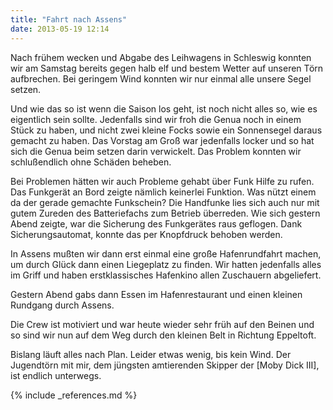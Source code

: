 ```yaml
---
title: "Fahrt nach Assens"
date: 2013-05-19 12:14 
---
```

Nach frühem wecken und Abgabe des Leihwagens in Schleswig konnten wir am Samstag bereits gegen halb elf und bestem Wetter auf unseren Törn aufbrechen. Bei geringem Wind konnten wir nur einmal alle unsere Segel setzen.

Und wie das so ist wenn die Saison los geht, ist noch nicht alles so, wie es eigentlich sein sollte. Jedenfalls sind wir froh die Genua noch in einem Stück zu haben, und nicht zwei kleine Focks sowie ein Sonnensegel daraus gemacht zu haben. Das Vorstag am Groß war jedenfalls locker und so hat sich die Genua beim setzen darin verwickelt. Das Problem konnten wir schlußendlich ohne Schäden beheben.

<!--more-->

Bei Problemen hätten wir auch Probleme gehabt über Funk Hilfe zu rufen. Das Funkgerät an Bord zeigte nämlich keinerlei Funktion. Was nützt einem da der gerade gemachte Funkschein? Die Handfunke lies sich auch nur mit gutem Zureden des Batteriefachs zum Betrieb überreden. Wie sich gestern Abend zeigte, war die Sicherung des Funkgerätes raus geflogen. Dank Sicherungsautomat, konnte das per Knopfdruck behoben werden.

In Assens mußten wir dann erst einmal eine große Hafenrundfahrt machen, um durch Glück dann einen Liegeplatz zu finden. Wir hatten jedenfalls alles im Griff und haben erstklassisches Hafenkino allen Zuschauern abgeliefert.

Gestern Abend gabs dann Essen im Hafenrestaurant und einen kleinen Rundgang durch Assens. 

Die Crew ist motiviert und war heute wieder sehr früh auf den Beinen und so sind wir nun auf dem Weg durch den kleinen Belt in Richtung Eppeltoft.

Bislang läuft alles nach Plan. Leider etwas wenig, bis kein Wind. Der Jugendtörn mit mir, dem jüngsten amtierenden Skipper der [Moby Dick III], ist endlich unterwegs.

{% include _references.md %}

